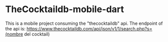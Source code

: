 # TheCocktaildb-mobile-dart
This is a mobile project consuming the "thecocktaildb" api. The endpoint of the api is: https://www.thecocktaildb.com/api/json/v1/1/search.php?s=(nombre del cocktail)
